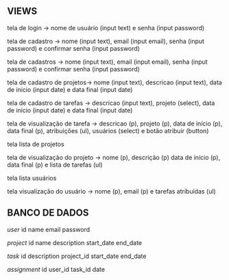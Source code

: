 VIEWS
--------------------------------------------------------------------------------------------------------------------------------------------------------------
tela de login -> nome de usuário (input text) e senha (input password)

tela de cadastro -> nome (input text), email (input email), senha (input password) e confirmar senha (input password)

tela de cadastros -> nome (input text), email (input email), senha (input password) e confirmar senha (input password)

tela de cadastro de projetos-> nome (input text), descricao (input text), data de início (input date) e data final (input date)

tela de cadastro de tarefas -> descricao (input text), projeto (select), data de início (input date) e data final (input date)

tela de visualização de tarefa -> descricao (p), projeto (p), data de início (p), data final (p), atribuições (ul), usuários (select) e botão atribuir (button)

tela lista de projetos

tela de visualização do projeto -> nome (p), descrição (p) data de início (p), data final (p) e lista de tarefas (ul)

tela lista usuários

tela visualização do usuário -> nome (p), email (p) e tarefas atribuídas (ul)

BANCO DE DADOS
--------------------------------------------------------------------------------------------------------------------------------------------------------------
*user*
id
name
email
password

*project*
id
name
description
start_date
end_date

*task*
id
description
project_id
start_date
end_date

*assignment*
id
user_id
task_id
date
